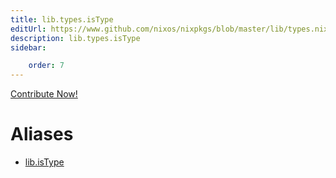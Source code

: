 ```yaml
---
title: lib.types.isType
editUrl: https://www.github.com/nixos/nixpkgs/blob/master/lib/types.nix#L70C12
description: lib.types.isType
sidebar:

    order: 7
---
```


<a href="https://www.github.com/nixos/nixpkgs/blob/master/lib/types.nix#L70C12">Contribute Now!</a>


# Aliases

- [lib.isType](./reference/lib/lib-isType)


